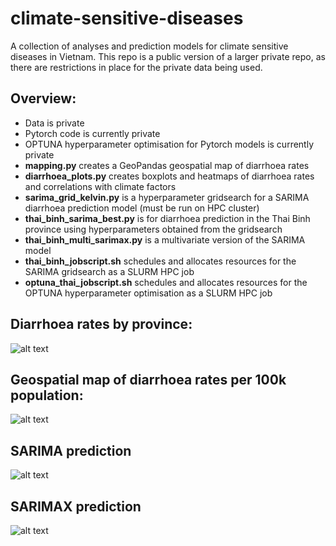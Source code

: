 # climate-sensitive-diseases

A collection of analyses and prediction models for climate sensitive diseases in Vietnam. This repo is a public version of a larger private repo, as there are restrictions in place for the private data being used.

## Overview:
 - Data is private
 - Pytorch code is currently private
 - OPTUNA hyperparameter optimisation for Pytorch models is currently private
 - **mapping.py** creates a GeoPandas geospatial map of diarrhoea rates
 - **diarrhoea_plots.py** creates boxplots and heatmaps of diarrhoea rates and correlations with climate factors
 - **sarima_grid_kelvin.py** is a hyperparameter gridsearch for a SARIMA diarrhoea prediction model (must be run on HPC cluster)
 - **thai_binh_sarima_best.py** is for diarrhoea prediction in the Thai Binh province using hyperparameters obtained from the gridsearch
 - **thai_binh_multi_sarimax.py** is a multivariate version of the SARIMA model
 - **thai_binh_jobscript.sh** schedules and allocates resources for the SARIMA gridsearch as a SLURM HPC job
 - **optuna_thai_jobscript.sh** schedules and allocates resources for the OPTUNA hyperparameter optimisation as a SLURM HPC job

## Diarrhoea rates by province:
![alt text](https://github.com/mullach/climate-sensitive-diseases/blob/main/Figures/diarrhoea_rates_by_province.png?raw=true)

## Geospatial map of diarrhoea rates per 100k population:
![alt text](https://github.com/mullach/climate-sensitive-diseases/blob/main/Figures/diarrhoea_rates_map.png?raw=true)

## SARIMA prediction
![alt text](https://github.com/mullach/climate-sensitive-diseases/blob/main/Figures/thai_binh_SARIMA.png?raw=true)

## SARIMAX prediction
![alt text](https://github.com/mullach/climate-sensitive-diseases/blob/main/Figures/thai_binh_multi_SARIMAX.png?raw=true)
